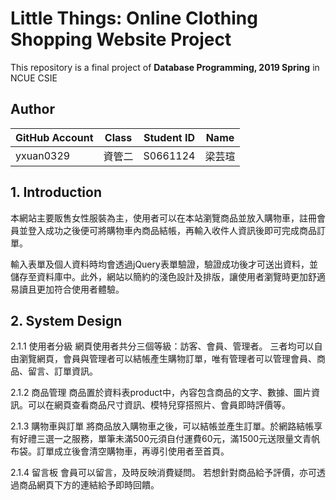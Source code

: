 # Little Things: Online Clothing Shopping Website Project
This repository is a final project of **Database Programming, 2019 Spring** in NCUE CSIE

## Author

| GitHub Account | Class | Student ID | Name |
| -------------- | ------|------------| ---- |
| yxuan0329      | 資管二| S0661124   | 梁芸瑄|

##  1. Introduction
本網站主要販售女性服裝為主，使用者可以在本站瀏覽商品並放入購物車，註冊會員並登入成功之後便可將購物車內商品結帳，再輸入收件人資訊後即可完成商品訂單。

輸入表單及個人資料時均會透過jQuery表單驗證，驗證成功後才可送出資料，並儲存至資料庫中。此外，網站以簡約的淺色設計及排版，讓使用者瀏覽時更加舒適易讀且更加符合使用者體驗。
  
## 2. System Design

2.1.1 使用者分級
網頁使用者共分三個等級：訪客、會員、管理者。
三者均可以自由瀏覽網頁，會員與管理者可以結帳產生購物訂單，唯有管理者可以管理會員、商品、留言、訂單資訊。

2.1.2 商品管理
商品置於資料表product中，內容包含商品的文字、數據、圖片資訊。可以在網頁查看商品尺寸資訊、模特兒穿搭照片、會員即時評價等。

2.1.3 購物車與訂單
將商品放入購物車之後，可以結帳並產生訂單。於網路結帳享有好禮三選一之服務，單筆未滿500元須自付運費60元，滿1500元送限量文青帆布袋。訂單成立後會清空購物車，再導引使用者至首頁。

2.1.4 留言板
會員可以留言，及時反映消費疑問。
若想針對商品給予評價，亦可透過商品網頁下方的連結給予即時回饋。
